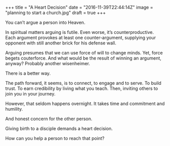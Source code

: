 +++
title = "A Heart Decision"
date = "2016-11-39T22:44:14Z"
image = "planning to start a church.jpg"
draft = true
+++

You can’t argue a person into Heaven.

In spiritual matters arguing is futile. Even worse, it’s counterproductive. Each argument provokes at least one counter-argument, supplying your opponent with still another brick for his defense wall.

Arguing presumes that we can use force of will to change minds. Yet, force begets couterforce. And what would be the result of winning an argument, anyway? Probably another wisenheimer.

There is a better way.

The path forward, it seems, is to connect, to engage and to serve. To build trust. To earn credibility by living what you teach. Then, inviting others to join you in your journey. 

However, that seldom happens overnight. It takes time and commitment and humility.

And honest concern for the other person.

Giving birth to a disciple demands a heart decision. 

How can you help a person to reach that point?